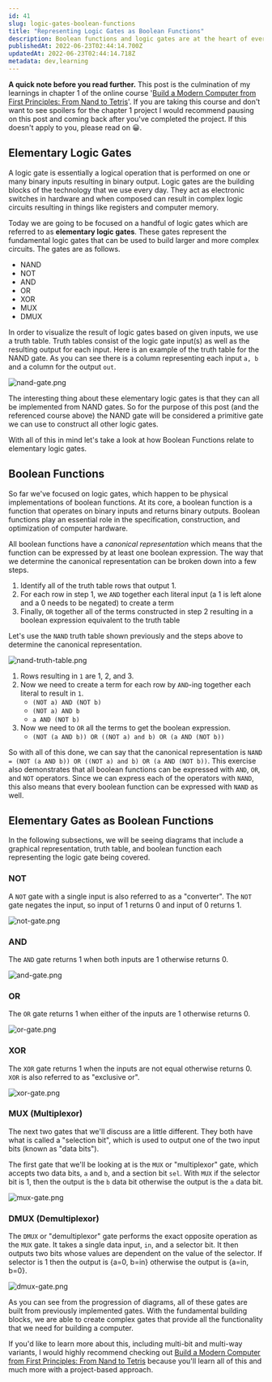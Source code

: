 ```yaml
---
id: 41
slug: logic-gates-boolean-functions
title: "Representing Logic Gates as Boolean Functions"
description: Boolean functions and logic gates are at the heart of everything we do as software engineers. While it may not always be obvious or apparent, boolean expressions or the result of combining them form the building blocks for much of what we see and use today in technology. In this post, we'll be looking at how we can go from elementary logic gate definitions to boolean functions based on a few principles.
publishedAt: 2022-06-23T02:44:14.700Z
updatedAt: 2022-06-23T02:44:14.718Z
metadata: dev,learning
---
```

**A quick note before you read further.** This post is the culmination of my learnings in chapter 1 of the online course '[Build a Modern Computer from First Principles: From Nand to Tetris](https://www.coursera.org/learn/build-a-computer)'. If you are taking this course and don't want to see spoilers for the chapter 1 project I would recommend pausing on this post and coming back after you've completed the project. If this doesn't apply to you, please read on 😀.

## Elementary Logic Gates

A logic gate is essentially a logical operation that is performed on one or many binary inputs resulting in binary output. Logic gates are the building blocks of the technology that we use every day. They act as electronic switches in hardware and when composed can result in complex logic circuits resulting in things like registers and computer memory.

Today we are going to be focused on a handful of logic gates which are referred to as **elementary logic gates**. These gates represent the fundamental logic gates that can be used to build larger and more complex circuits. The gates are as follows.

- NAND
- NOT
- AND
- OR
- XOR
- MUX
- DMUX

In order to visualize the result of logic gates based on given inputs, we use a truth table. Truth tables consist of the logic gate input(s) as well as the resulting output for each input. Here is an example of the truth table for the NAND gate. As you can see there is a column representing each input `a, b` and a column for the output `out`.

![nand-gate.png](https://res.cloudinary.com/aaron-bos/image/upload/v1655951078/nand_gate_fce684c767.png)

The interesting thing about these elementary logic gates is that they can all be implemented from NAND gates. So for the purpose of this post (and the referenced course above) the NAND gate will be considered a primitive gate we can use to construct all other logic gates.

With all of this in mind let's take a look at how Boolean Functions relate to elementary logic gates.

## Boolean Functions

So far we've focused on logic gates, which happen to be physical implementations of boolean functions. At its core, a boolean function is a function that operates on binary inputs and returns binary outputs. Boolean functions play an essential role in the specification, construction, and optimization of computer hardware.

All boolean functions have a _canonical representation_ which means that the function can be expressed by at least one boolean expression. The way that we determine the canonical representation can be broken down into a few steps.

1. Identify all of the truth table rows that output 1.
1. For each row in step 1, we `AND` together each literal input (a 1 is left alone and a 0 needs to be negated) to create a term
1. Finally, `OR` together all of the terms constructed in step 2 resulting in a boolean expression equivalent to the truth table

Let's use the `NAND` truth table shown previously and the steps above to determine the canonical representation.

![nand-truth-table.png](https://res.cloudinary.com/aaron-bos/image/upload/v1655951370/nand_truth_table_95777e1cbf.png)

1. Rows resulting in `1` are 1, 2, and 3.
1. Now we need to create a term for each row by `AND`-ing together each literal to result in `1`.
   - `(NOT a) AND (NOT b)`
   - `(NOT a) AND b`
   - `a AND (NOT b)`
1. Now we need to `OR` all the terms to get the boolean expression.
   - `(NOT (a AND b)) OR ((NOT a) and b) OR (a AND (NOT b))`

So with all of this done, we can say that the canonical representation is `NAND = (NOT (a AND b)) OR ((NOT a) and b) OR (a AND (NOT b))`. This exercise also demonstrates that all boolean functions can be expressed with `AND`, `OR`, and `NOT` operators. Since we can express each of the operators with `NAND`, this also means that every boolean function can be expressed with `NAND` as well.

## Elementary Gates as Boolean Functions

In the following subsections, we will be seeing diagrams that include a graphical representation, truth table, and boolean function each representing the logic gate being covered.

### NOT

A `NOT` gate with a single input is also referred to as a "converter". The `NOT` gate negates the input, so input of 1 returns 0 and input of 0 returns 1.

![not-gate.png](https://res.cloudinary.com/aaron-bos/image/upload/v1655951078/not_gate_e436324cfc.png)

### AND

The `AND` gate returns 1 when both inputs are 1 otherwise returns 0.

![and-gate.png](https://res.cloudinary.com/aaron-bos/image/upload/v1655951078/and_gate_0791939e48.png)

### OR

The `OR` gate returns 1 when either of the inputs are 1 otherwise returns 0.

![or-gate.png](https://res.cloudinary.com/aaron-bos/image/upload/v1655951078/or_gate_7ac799994c.png)

### XOR

The `XOR` gate returns 1 when the inputs are not equal otherwise returns 0. `XOR` is also referred to as "exclusive or".

![xor-gate.png](https://res.cloudinary.com/aaron-bos/image/upload/v1655951078/xor_gate_bb9281da99.png)

### MUX (Multiplexor)

The next two gates that we'll discuss are a little different. They both have what is called a "selection bit", which is used to output one of the two input bits (known as "data bits").

The first gate that we'll be looking at is the `MUX` or "multiplexor" gate, which accepts two data bits, `a` and `b`, and a section bit `sel`. With `MUX` if the selector bit is 1, then the output is the `b` data bit otherwise the output is the `a` data bit.

![mux-gate.png](https://res.cloudinary.com/aaron-bos/image/upload/v1655951078/mux_gate_6b586e038c.png)

### DMUX (Demultiplexor)

The `DMUX` or "demultiplexor" gate performs the exact opposite operation as the `MUX` gate. It takes a single data input, `in`, and a selector bit. It then outputs two bits whose values are dependent on the value of the selector. If selector is 1 then the output is {a=0, b=in} otherwise the output is {a=in, b=0}.

![dmux-gate.png](https://res.cloudinary.com/aaron-bos/image/upload/v1655951078/dmux_gate_dc2b0895d0.png)

As you can see from the progression of diagrams, all of these gates are built from previously implemented gates. With the fundamental building blocks, we are able to create complex gates that provide all the functionality that we need for building a computer. 

If you'd like to learn more about this, including multi-bit and multi-way variants, I would highly recommend checking out [Build a Modern Computer from First Principles: From Nand to Tetris](https://www.coursera.org/learn/build-a-computer) because you'll learn all of this and much more with a project-based approach.